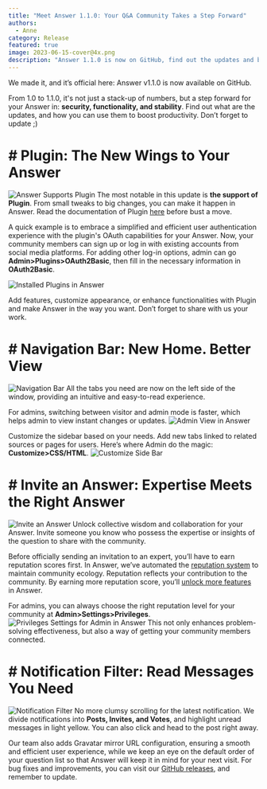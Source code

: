 ```yaml
---
title: "Meet Answer 1.1.0: Your Q&A Community Takes a Step Forward"
authors:
  - Anne
category: Release
featured: true
image: 2023-06-15-cover@4x.png
description: "Answer 1.1.0 is now on GitHub, find out the updates and boost productivity with it."
---
```


We made it, and it’s official here: Answer v1.1.0 is now available on GitHub.

From 1.0 to 1.1.0, it's not just a stack-up of numbers, but a step forward for your Answer in: **security, functionality, and stability**. Find out what are the updates, and how you can use them to boost productivity. Don’t forget to update ;)

# # Plugin: The New Wings to Your Answer

![Answer Supports Plugin](1.1.0release1.png) The most notable in this update is **the support of Plugin**. From small tweaks to big changes, you can make it happen in Answer. Read the documentation of Plugin [here](https://answer.apache.org/docs/plugins) before bust a move.

A quick example is to embrace a simplified and efficient user authentication experience with the plugin's OAuth capabilities for your Answer. Now, your community members can sign up or log in with existing accounts from social media platforms. For adding other log-in options, admin can go **Admin\>Plugins\>OAuth2Basic**, then fill in the necessary information in **OAuth2Basic**.

![Installed Plugins in Answer](1.1.0release2.png)

Add features, customize appearance, or enhance functionalities with Plugin and make Answer in the way you want. Don’t forget to share with us your work.

# # Navigation Bar: New Home. Better View

![Navigation Bar](1.1.0release3.png) All the tabs you need are now on the left side of the window, providing an intuitive and easy-to-read experience.

For admins, switching between visitor and admin mode is faster, which helps admin to view instant changes or updates. ![Admin View in Answer](1.1.0release4.gif)

Customize the sidebar based on your needs. Add new tabs linked to related sources or pages for users. Here’s where Admin do the magic: **Customize\>CSS/HTML**. ![Customize Side Bar](1.1.0release5.png)

# # Invite an Answer: Expertise Meets the Right Answer

![Invite an Answer](1.1.0release6.png) Unlock collective wisdom and collaboration for your Answer. Invite someone you know who possess the expertise or insights of the question to share with the community.

Before officially sending an invitation to an expert, you’ll have to earn reputation scores first. In Answer, we’ve automated the [reputation system](https://answer.apache.org/docs/recipes/contents/reputation/) to maintain community ecology. Reputation reflects your contribution to the community. By earning more reputation score, you’ll [unlock more features](https://answer.apache.org/docs/recipes/contents/permission) in Answer.

For admins, you can always choose the right reputation level for your community at **Admin\>Settings\>Privileges**. ![Privileges Settings for Admin in Answer](1.1.0release7.png) This not only enhances problem-solving effectiveness, but also a way of getting your community members connected.

# # Notification Filter: Read Messages You Need

![Notification Filter](1.1.0release8.png) No more clumsy scrolling for the latest notification. We divide notifications into **Posts, Invites, and Votes**, and highlight unread messages in light yellow. You can also click and head to the post right away.

Our team also adds Gravatar mirror URL configuration, ensuring a smooth and efficient user experience, while we keep an eye on the default order of your question list so that Answer will keep it in mind for your next visit. For bug fixes and improvements, you can visit our [GitHub releases](https://github.com/apache/incubator-answer/releases?page=1), and remember to update.
